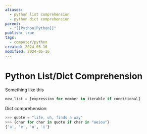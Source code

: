 ```yaml
---
aliases:
  - python list comprehension
  - python dict comprehension
parent:
  - "[[Python|Python]]"
publish: true
tags:
  - computer/python
created: 2024-05-16
modified: 2024-05-16
---
```

# Python List/Dict Comprehension
Something like this
```python
new_list = [expression for member in iterable if conditional]
```

Dict comprehension:
```python
>>> quote = "life, uh, finds a way"
>>> {char for char in quote if char in "aeiou"}
{'a', 'e', 'u', 'i'}
```